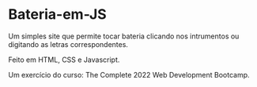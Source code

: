# Bateria-em-JS
Um simples site que permite tocar bateria clicando nos intrumentos ou digitando as letras correspondentes.

Feito em HTML, CSS e Javascript.

Um exercício do curso: The Complete 2022 Web Development Bootcamp.
